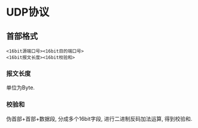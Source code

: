 # UDP协议

## 首部格式

```shell
<16bit源端口号><16bit目的端口号>
<16bit报文长度><16bit校验和>
```

### 报文长度

单位为Byte.

### 校验和

伪首部+首部+数据段, 分成多个16bit字段, 进行二进制反码加法运算, 得到校验和.
